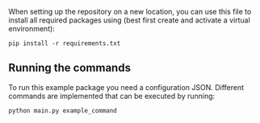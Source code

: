 When setting up the repository on a new location, you can use this file to install all required packages using (best first create and activate a virtual environment):
```shell
pip install -r requirements.txt
```

## Running the commands

To run this example package you need a configuration JSON. Different commands are implemented that can be executed by running:
```shell
python main.py example_command
```